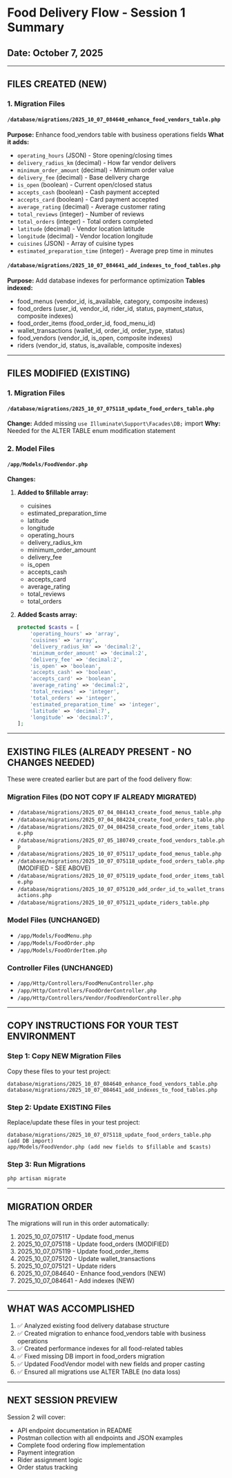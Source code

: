# Food Delivery Flow - Session 1 Summary

## Date: October 7, 2025

---

## FILES CREATED (NEW)

### 1. Migration Files

#### `/database/migrations/2025_10_07_084640_enhance_food_vendors_table.php`
**Purpose:** Enhance food_vendors table with business operations fields
**What it adds:**
- `operating_hours` (JSON) - Store opening/closing times
- `delivery_radius_km` (decimal) - How far vendor delivers
- `minimum_order_amount` (decimal) - Minimum order value
- `delivery_fee` (decimal) - Base delivery charge
- `is_open` (boolean) - Current open/closed status
- `accepts_cash` (boolean) - Cash payment accepted
- `accepts_card` (boolean) - Card payment accepted
- `average_rating` (decimal) - Average customer rating
- `total_reviews` (integer) - Number of reviews
- `total_orders` (integer) - Total orders completed
- `latitude` (decimal) - Vendor location latitude
- `longitude` (decimal) - Vendor location longitude
- `cuisines` (JSON) - Array of cuisine types
- `estimated_preparation_time` (integer) - Average prep time in minutes

#### `/database/migrations/2025_10_07_084641_add_indexes_to_food_tables.php`
**Purpose:** Add database indexes for performance optimization
**Tables indexed:**
- food_menus (vendor_id, is_available, category, composite indexes)
- food_orders (user_id, vendor_id, rider_id, status, payment_status, composite indexes)
- food_order_items (food_order_id, food_menu_id)
- wallet_transactions (wallet_id, order_id, order_type, status)
- food_vendors (vendor_id, is_open, composite indexes)
- riders (vendor_id, status, is_available, composite indexes)

---

## FILES MODIFIED (EXISTING)

### 1. Migration Files

#### `/database/migrations/2025_10_07_075118_update_food_orders_table.php`
**Change:** Added missing `use Illuminate\Support\Facades\DB;` import
**Why:** Needed for the ALTER TABLE enum modification statement

### 2. Model Files

#### `/app/Models/FoodVendor.php`
**Changes:**
1. **Added to $fillable array:**
   - cuisines
   - estimated_preparation_time
   - latitude
   - longitude
   - operating_hours
   - delivery_radius_km
   - minimum_order_amount
   - delivery_fee
   - is_open
   - accepts_cash
   - accepts_card
   - average_rating
   - total_reviews
   - total_orders

2. **Added $casts array:**
   ```php
   protected $casts = [
       'operating_hours' => 'array',
       'cuisines' => 'array',
       'delivery_radius_km' => 'decimal:2',
       'minimum_order_amount' => 'decimal:2',
       'delivery_fee' => 'decimal:2',
       'is_open' => 'boolean',
       'accepts_cash' => 'boolean',
       'accepts_card' => 'boolean',
       'average_rating' => 'decimal:2',
       'total_reviews' => 'integer',
       'total_orders' => 'integer',
       'estimated_preparation_time' => 'integer',
       'latitude' => 'decimal:7',
       'longitude' => 'decimal:7',
   ];
   ```

---

## EXISTING FILES (ALREADY PRESENT - NO CHANGES NEEDED)

These were created earlier but are part of the food delivery flow:

### Migration Files (DO NOT COPY IF ALREADY MIGRATED)
- `/database/migrations/2025_07_04_084143_create_food_menus_table.php`
- `/database/migrations/2025_07_04_084224_create_food_orders_table.php`
- `/database/migrations/2025_07_04_084258_create_food_order_items_table.php`
- `/database/migrations/2025_07_05_180749_create_food_vendors_table.php`
- `/database/migrations/2025_10_07_075117_update_food_menus_table.php`
- `/database/migrations/2025_10_07_075118_update_food_orders_table.php` (MODIFIED - SEE ABOVE)
- `/database/migrations/2025_10_07_075119_update_food_order_items_table.php`
- `/database/migrations/2025_10_07_075120_add_order_id_to_wallet_transactions.php`
- `/database/migrations/2025_10_07_075121_update_riders_table.php`

### Model Files (UNCHANGED)
- `/app/Models/FoodMenu.php`
- `/app/Models/FoodOrder.php`
- `/app/Models/FoodOrderItem.php`

### Controller Files (UNCHANGED)
- `/app/Http/Controllers/FoodMenuController.php`
- `/app/Http/Controllers/FoodOrderController.php`
- `/app/Http/Controllers/Vendor/FoodVendorController.php`

---

## COPY INSTRUCTIONS FOR YOUR TEST ENVIRONMENT

### Step 1: Copy NEW Migration Files
Copy these files to your test project:
```
database/migrations/2025_10_07_084640_enhance_food_vendors_table.php
database/migrations/2025_10_07_084641_add_indexes_to_food_tables.php
```

### Step 2: Update EXISTING Files
Replace/update these files in your test project:
```
database/migrations/2025_10_07_075118_update_food_orders_table.php (add DB import)
app/Models/FoodVendor.php (add new fields to $fillable and $casts)
```

### Step 3: Run Migrations
```bash
php artisan migrate
```

---

## MIGRATION ORDER

The migrations will run in this order automatically:
1. 2025_10_07_075117 - Update food_menus
2. 2025_10_07_075118 - Update food_orders (MODIFIED)
3. 2025_10_07_075119 - Update food_order_items
4. 2025_10_07_075120 - Update wallet_transactions
5. 2025_10_07_075121 - Update riders
6. 2025_10_07_084640 - Enhance food_vendors (NEW)
7. 2025_10_07_084641 - Add indexes (NEW)

---

## WHAT WAS ACCOMPLISHED

1. ✅ Analyzed existing food delivery database structure
2. ✅ Created migration to enhance food_vendors table with business operations
3. ✅ Created performance indexes for all food-related tables
4. ✅ Fixed missing DB import in food_orders migration
5. ✅ Updated FoodVendor model with new fields and proper casting
6. ✅ Ensured all migrations use ALTER TABLE (no data loss)

---

## NEXT SESSION PREVIEW

Session 2 will cover:
- API endpoint documentation in README
- Postman collection with all endpoints and JSON examples
- Complete food ordering flow implementation
- Payment integration
- Rider assignment logic
- Order status tracking
